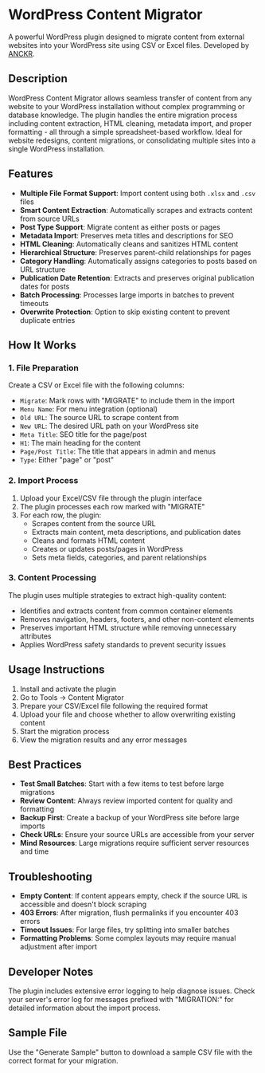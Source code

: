 # WordPress Content Migrator

A powerful WordPress plugin designed to migrate content from external websites into your WordPress site using CSV or Excel files. Developed by [ANCKR](https://anckr.com).

## Description

WordPress Content Migrator allows seamless transfer of content from any website to your WordPress installation without complex programming or database knowledge. The plugin handles the entire migration process including content extraction, HTML cleaning, metadata import, and proper formatting - all through a simple spreadsheet-based workflow. Ideal for website redesigns, content migrations, or consolidating multiple sites into a single WordPress installation.

## Features

- **Multiple File Format Support**: Import content using both `.xlsx` and `.csv` files
- **Smart Content Extraction**: Automatically scrapes and extracts content from source URLs
- **Post Type Support**: Migrate content as either posts or pages
- **Metadata Import**: Preserves meta titles and descriptions for SEO
- **HTML Cleaning**: Automatically cleans and sanitizes HTML content
- **Hierarchical Structure**: Preserves parent-child relationships for pages
- **Category Handling**: Automatically assigns categories to posts based on URL structure
- **Publication Date Retention**: Extracts and preserves original publication dates for posts
- **Batch Processing**: Processes large imports in batches to prevent timeouts
- **Overwrite Protection**: Option to skip existing content to prevent duplicate entries

## How It Works

### 1. File Preparation

Create a CSV or Excel file with the following columns:
- `Migrate`: Mark rows with "MIGRATE" to include them in the import
- `Menu Name`: For menu integration (optional)
- `Old URL`: The source URL to scrape content from
- `New URL`: The desired URL path on your WordPress site
- `Meta Title`: SEO title for the page/post
- `H1`: The main heading for the content
- `Page/Post Title`: The title that appears in admin and menus
- `Type`: Either "page" or "post"

### 2. Import Process

1. Upload your Excel/CSV file through the plugin interface
2. The plugin processes each row marked with "MIGRATE"
3. For each row, the plugin:
   - Scrapes content from the source URL
   - Extracts main content, meta descriptions, and publication dates
   - Cleans and formats HTML content
   - Creates or updates posts/pages in WordPress
   - Sets meta fields, categories, and parent relationships

### 3. Content Processing

The plugin uses multiple strategies to extract high-quality content:
- Identifies and extracts content from common container elements
- Removes navigation, headers, footers, and other non-content elements
- Preserves important HTML structure while removing unnecessary attributes
- Applies WordPress safety standards to prevent security issues

## Usage Instructions

1. Install and activate the plugin
2. Go to Tools → Content Migrator
3. Prepare your CSV/Excel file following the required format
4. Upload your file and choose whether to allow overwriting existing content
5. Start the migration process
6. View the migration results and any error messages

## Best Practices

- **Test Small Batches**: Start with a few items to test before large migrations
- **Review Content**: Always review imported content for quality and formatting
- **Backup First**: Create a backup of your WordPress site before large imports
- **Check URLs**: Ensure your source URLs are accessible from your server
- **Mind Resources**: Large migrations require sufficient server resources and time

## Troubleshooting

- **Empty Content**: If content appears empty, check if the source URL is accessible and doesn't block scraping
- **403 Errors**: After migration, flush permalinks if you encounter 403 errors
- **Timeout Issues**: For large files, try splitting into smaller batches
- **Formatting Problems**: Some complex layouts may require manual adjustment after import

## Developer Notes

The plugin includes extensive error logging to help diagnose issues. Check your server's error log for messages prefixed with "MIGRATION:" for detailed information about the import process.

## Sample File

Use the "Generate Sample" button to download a sample CSV file with the correct format for your migration. 